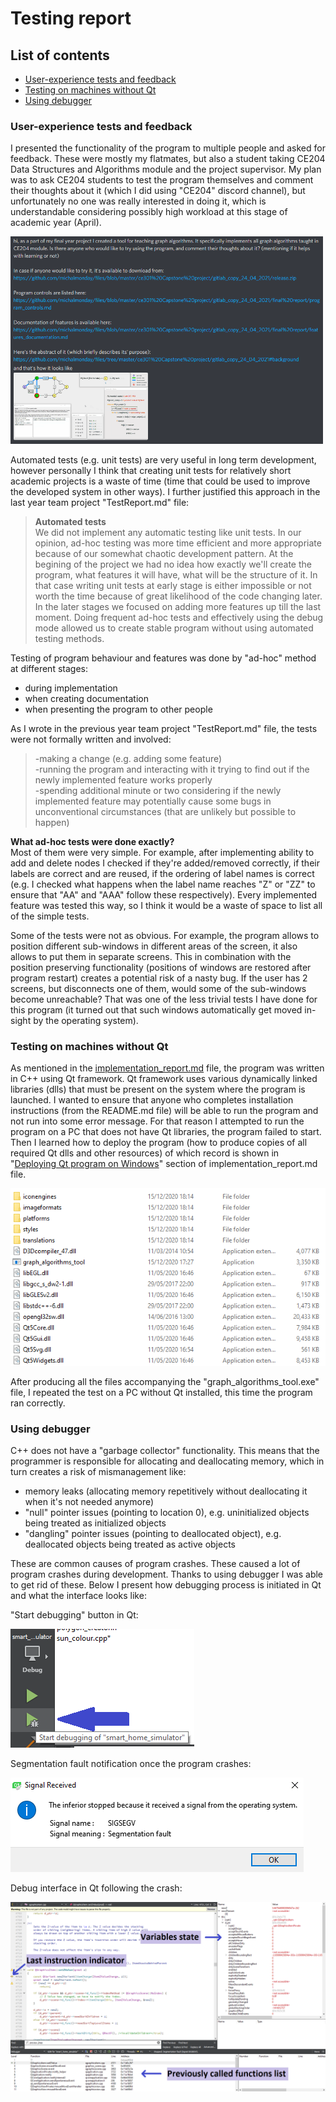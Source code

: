 # Testing report

## List of contents
* [User-experience tests and feedback](#user-experience-tests-and-feedback)  
* [Testing on machines without Qt](#testing-on-machines-without-qt)  
* [Using debugger](#using-debugger)  

### User-experience tests and feedback
I presented the functionality of the program to multiple people and asked for feedback. These were mostly my flatmates, but also a student taking CE204 Data Structures and Algorithms module and the project supervisor. My plan was to ask CE204 students to test the program themselves and comment their thoughts about it (which I did using "CE204" discord channel), but unfortunately no one was really interested in doing it, which is understandable considering possibly high workload at this stage of academic year (April).  

<img src="https://raw.githubusercontent.com/michalmonday/files/master/ce301%20Capstone%20project/pics/ce204_question.png" alt="IMAGE_DIDNT_SHOW" width=500 />   

Automated tests (e.g. unit tests) are very useful in long term development, however personally I think that creating unit tests for relatively short academic projects is a waste of time (time that could be used to improve the developed system in other ways). I further justified this approach in the last year team project "TestReport.md" file:  
> **Automated tests**  
We did not implement any automatic testing like unit tests. In our opinion, ad-hoc testing was more time efficient and more appropriate because of our somewhat chaotic development pattern. At the begining of the project we had no idea how exactly we'll create the program, what features it will have, what will be the structure of it. In that case writing unit tests at early stage is either impossible or not worth the time because of great likelihood of the code changing later. In the later stages we focused on adding more features up till the last moment. Doing frequent ad-hoc tests and effectively using the debug mode allowed us to create stable program without using automated testing methods.  

Testing of program behaviour and features was done by "ad-hoc" method at different stages:  
* during implementation  
* when creating documentation  
* when presenting the program to other people  

As I wrote in the previous year team project "TestReport.md" file, the tests were not formally written and involved:  
>-making a change (e.g. adding some feature)  
-running the program and interacting with it trying to find out if the newly implemented feature works properly  
-spending additional minute or two considering if the newly implemented feature may potentially cause some bugs in unconventional circumstances (that are unlikely but possible to happen)  

**What ad-hoc tests were done exactly?**  
Most of them were very simple. For example, after implementing ability to add and delete nodes I checked if they're added/removed correctly, if their labels are correct and are reused, if the ordering of label names is correct (e.g. I checked what happens when the label name reaches "Z" or "ZZ" to ensure that "AA" and "AAA" follow these respectively). Every implemented feature was tested this way, so I think it would be a waste of space to list all of the simple tests.  

Some of the tests were not as obvious. For example, the program allows to position different sub-windows in different areas of the screen, it also allows to put them in separate screens. This in combination with the position preserving functionality (positions of windows are restored after program restart) creates a potential risk of a nasty bug. If the user has 2 screens, but disconnects one of them, would some of the sub-windows become unreachable? That was one of the less trivial tests I have done for this program (it turned out that such windows automatically get moved in-sight by the operating system).  

### Testing on machines without Qt
As mentioned in the [implementation_report.md](./docs/implementation_report.md) file, the program was written in C++ using Qt framework. Qt framework uses various dynamically linked libraries (dlls) that must be present on the system where the program is launched. I wanted to ensure that anyone who completes installation instructions (from the README.md file) will be able to run the program and not run into some error message. For that reason I attempted to run the program on a PC that does not have Qt libraries, the program failed to start. Then I learned how to deploy the program (how to produce copies of all required Qt dlls and other resources) of which record is shown in "[Deploying Qt program on Windows](./docs/implementation_report.md#deploying-qt-program-on-windows)" section of implementation_report.md file.  

<kbd><img src="https://raw.githubusercontent.com/michalmonday/files/master/ce301%20Capstone%20project/pics/mvp/deployment_result.png" alt="IMAGE DIDNT SHOW"></kbd>  

After producing all the files accompanying the "graph_algorithms_tool.exe" file, I repeated the test on a PC without Qt installed, this time the program ran correctly.  

### Using debugger  
C++ does not have a "garbage collector" functionality. This means that the programmer is responsible for allocating and deallocating memory, which in turn creates a risk of mismanagement like:  
*  memory leaks (allocating memory repetitively without deallocating it when it's not needed anymore)  
* "null" pointer issues (pointing to location 0), e.g. uninitialized objects being treated as initialized objects  
* "dangling" pointer issues (pointing to deallocated object), e.g. deallocated objects being treated as active objects  

These are common causes of program crashes. These caused a lot of program crashes during development. Thanks to using debugger I was able to get rid of these. Below I present how debugging process is initiated in Qt and what the interface looks like:  

"Start debugging" button in Qt:  

<kbd><img src="https://raw.githubusercontent.com/michalmonday/files/master/ce301%20Capstone%20project/pics/debug%20-%20start.png" alt="debug - start image" /></kbd>  

Segmentation fault notification once the program crashes:  

<kbd><img src="https://raw.githubusercontent.com/michalmonday/files/master/ce301%20Capstone%20project/pics/debug%20-%20segfault.png" alt="debug - segmentation fault image" /></kbd>  

Debug interface in Qt following the crash:  

<kbd><img src="https://raw.githubusercontent.com/michalmonday/files/master/ce301%20Capstone%20project/pics/debug%20-%20view.png" alt="debug - interface view image" /></kbd>  



